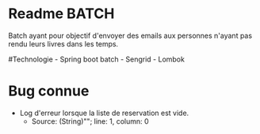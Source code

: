 # Readme BATCH

Batch ayant pour objectif d'envoyer des emails aux personnes n'ayant pas rendu leurs livres dans les temps.


#Technologie
    - Spring boot batch
    - Sengrid
    - Lombok
    
# Bug connue

- Log d'erreur lorsque la liste de reservation est vide.
    - Source: (String)""; line: 1, column: 0
